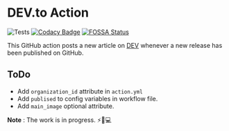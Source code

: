 # DEV.to Action

![Tests](https://github.com/sheikh005/dev-action/workflows/Tests/badge.svg)
[![Codacy Badge](https://api.codacy.com/project/badge/Grade/6c6aad7063404e1d84341c809160a70d)](https://app.codacy.com/manual/sheikh005/dev-action?utm_source=github.com&utm_medium=referral&utm_content=sheikh005/dev-action&utm_campaign=Badge_Grade_Dashboard)
[![FOSSA Status](https://app.fossa.com/api/projects/git%2Bgithub.com%2Fsheikh005%2Fdev-action.svg?type=shield)](https://app.fossa.com/projects/git%2Bgithub.com%2Fsheikh005%2Fdev-action?ref=badge_shield)

This GitHub action posts a new article on [DEV](https://dev.to) whenever a new release has been published on GitHub.

## ToDo

- Add `organization_id` attribute in `action.yml`
- Add `publised` to config variables in workflow file.
- Add `main_image` optional attribute.

**Note** : The work is in progress. ⚡🚧💻
